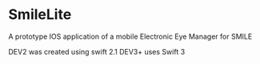# SmileLite
A prototype IOS application of a mobile Electronic Eye Manager for SMILE

DEV2 was created using swift 2.1
DEV3+ uses Swift 3
